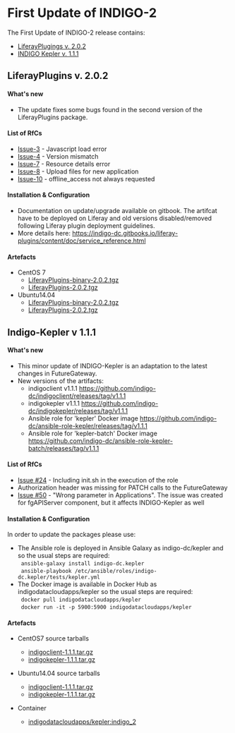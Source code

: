 # First Update of INDIGO-2

The First Update of INDIGO-2 release contains:
* [LiferayPlugings v. 2.0.2](#lp)
* [INDIGO Kepler v. 1.1.1](#ik)

## <a name="lp"></a>LiferayPlugins v. 2.0.2

#### What's new
* The update fixes some bugs found in the second version of the LiferayPlugins package.

#### List of RfCs
* [Issue-3](https://github.com/indigo-dc/LiferayPlugins/issues/3) - Javascript load error
* [Issue-4](https://github.com/indigo-dc/LiferayPlugins/issues/4) - Version mismatch
* [Issue-7](https://github.com/indigo-dc/LiferayPlugins/issues/7) - Resource details error
* [Issue-8](https://github.com/indigo-dc/LiferayPlugins/issues/8) - Upload files for new application
* [Issue-10](https://github.com/indigo-dc/LiferayPlugins/issues/10) - offline_access not always requested

#### Installation & Configuration
* Documentation on update/upgrade available on gitbook. The artifcat have to be deployed on Liferay
and old versions disabled/removed following Liferay plugin deployment guidelines.
* More details here: https://indigo-dc.gitbooks.io/liferay-plugins/content/doc/service_reference.html

#### Artefacts
* CentOS 7
  * [LiferayPlugins-binary-2.0.2.tgz](http://repo.indigo-datacloud.eu/repository/indigo/2/centos7/x86_64/tgz/LiferayPlugins-binary-2.0.2.tgz)
  * [LiferayPlugins-2.0.2.tgz](http://repo.indigo-datacloud.eu/repository/indigo/2/centos7/SRPMS/tgz/LiferayPlugins-binary-2.0.2.tgz)
* Ubuntu14.04
  * [LiferayPlugins-binary-2.0.2.tgz](http://repo.indigo-datacloud.eu/repository/indigo/2/ubuntu/dists/xenial-updates/main/binary-amd64/LiferayPlugins-binary-2.0.2.tgz)
  * [LiferayPlugins-2.0.2.tgz](http://repo.indigo-datacloud.eu/repository/indigo/2/ubuntu/dists/xenial-updates/main/source/LiferayPlugins-2.0.2.tgz)
  
## <a name="ik"></a>Indigo-Kepler v 1.1.1

#### What's new
* This minor update of INDIGO-Kepler is an adaptation to the latest changes in FutureGateway.
* New versions of the artifacts:
  * indigoclient v1.1.1 https://github.com/indigo-dc/indigoclient/releases/tag/v1.1.1
  * indigokepler v1.1.1 https://github.com/indigo-dc/indigokepler/releases/tag/v1.1.1
  * Ansible role for 'kepler' Docker image https://github.com/indigo-dc/ansible-role-kepler/releases/tag/v1.1.1
  * Ansible role for 'kepler-batch' Docker image https://github.com/indigo-dc/ansible-role-kepler-batch/releases/tag/v1.1.1

#### List of RfCs
* [Issue #24](https://github.com/indigo-dc/ansible-role-kepler/issues/24) - Including init.sh in the execution of the role
* Authorization header was missing for PATCH calls to the FutureGateway
* [Issue #50](https://github.com/indigo-dc/fgAPIServer/issues/50) - "Wrong parameter in Applications". The issue was created for fgAPIServer component, but it affects INDIGO-Kepler as well 

#### Installation & Configuration
In order to update the packages please use:
* The Ansible role is deployed in Ansible Galaxy as indigo-dc/kepler and so the usual steps are required:<br>
  ``` ansible-galaxy install indigo-dc.kepler```<br>
  ``` ansible-playbook /etc/ansible/roles/indigo-dc.kepler/tests/kepler.yml```<br>
* The Docker image is available in Docker Hub as indigodatacloudapps/kepler so the usual steps are required:<br>
  ``` docker pull indigodatacloudapps/kepler```<br>
  ``` docker run -it -p 5900:5900 indigodatacloudapps/kepler```<br>

#### Artefacts
* CentOS7 source tarballs
  * [indigoclient-1.1.1.tar.gz](http://repo.indigo-datacloud.eu/repository/indigo/2/centos7/SRPMS/tgz/indigoclient-1.1.1.tar.gz)
  * [indigokepler-1.1.1.tar.gz](http://repo.indigo-datacloud.eu/repository/indigo/2/centos7/SRPMS/tgz/indigokepler-1.1.1.tar.gz) 

* Ubuntu14.04 source tarballs
  * [indigoclient-1.1.1.tar.gz](http://repo.indigo-datacloud.eu/repository/indigo/1/ubuntu/dists/xenial-updates/main/source/indigoclient-1.1.1.tar.gz)
  * [indigokepler-1.1.1.tar.gz](http://repo.indigo-datacloud.eu/repository/indigo/1/ubuntu/dists/xenial-updates/main/source/indigokepler-1.1.1.tar.gz) 

* Container
  * [indigodatacloudapps/kepler:indigo_2](https://hub.docker.com/r/indigodatacloudapps/kepler/tags/)
